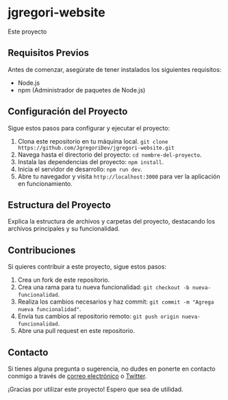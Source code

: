 # jgregori-website
Este proyecto 
## Requisitos Previos

Antes de comenzar, asegúrate de tener instalados los siguientes requisitos:

- Node.js
- npm (Administrador de paquetes de Node.js)

## Configuración del Proyecto

Sigue estos pasos para configurar y ejecutar el proyecto:

1. Clona este repositorio en tu máquina local.
`git clone https://github.com/JgregoriDev/jgregori-website.git`
2. Navega hasta el directorio del proyecto: `cd nombre-del-proyecto`.
3. Instala las dependencias del proyecto: `npm install`.
4. Inicia el servidor de desarrollo: `npm run dev`.
5. Abre tu navegador y visita `http://localhost:3000` para ver la aplicación en funcionamiento.

## Estructura del Proyecto

Explica la estructura de archivos y carpetas del proyecto, destacando los archivos principales y su funcionalidad.

## Contribuciones

Si quieres contribuir a este proyecto, sigue estos pasos:

1. Crea un fork de este repositorio.
2. Crea una rama para tu nueva funcionalidad: `git checkout -b nueva-funcionalidad`.
3. Realiza los cambios necesarios y haz commit: `git commit -m "Agrega nueva funcionalidad"`.
4. Envía tus cambios al repositorio remoto: `git push origin nueva-funcionalidad`.
5. Abre una pull request en este repositorio.

## Contacto

Si tienes alguna pregunta o sugerencia, no dudes en ponerte en contacto conmigo a través de [correo electrónico](correo@example.com) o [Twitter](https://twitter.com/usuario).

¡Gracias por utilizar este proyecto! Espero que sea de utilidad.
